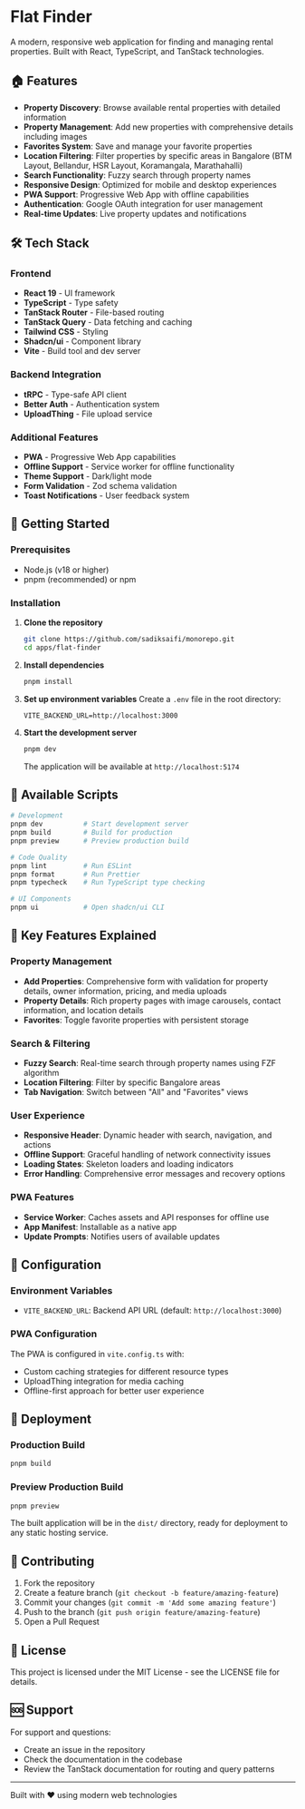 # Flat Finder

A modern, responsive web application for finding and managing rental properties. Built with React, TypeScript, and TanStack technologies.

## 🏠 Features

- **Property Discovery**: Browse available rental properties with detailed information
- **Property Management**: Add new properties with comprehensive details including images
- **Favorites System**: Save and manage your favorite properties
- **Location Filtering**: Filter properties by specific areas in Bangalore (BTM Layout, Bellandur, HSR Layout, Koramangala, Marathahalli)
- **Search Functionality**: Fuzzy search through property names
- **Responsive Design**: Optimized for mobile and desktop experiences
- **PWA Support**: Progressive Web App with offline capabilities
- **Authentication**: Google OAuth integration for user management
- **Real-time Updates**: Live property updates and notifications

## 🛠️ Tech Stack

### Frontend

- **React 19** - UI framework
- **TypeScript** - Type safety
- **TanStack Router** - File-based routing
- **TanStack Query** - Data fetching and caching
- **Tailwind CSS** - Styling
- **Shadcn/ui** - Component library
- **Vite** - Build tool and dev server

### Backend Integration

- **tRPC** - Type-safe API client
- **Better Auth** - Authentication system
- **UploadThing** - File upload service

### Additional Features

- **PWA** - Progressive Web App capabilities
- **Offline Support** - Service worker for offline functionality
- **Theme Support** - Dark/light mode
- **Form Validation** - Zod schema validation
- **Toast Notifications** - User feedback system

## 🚀 Getting Started

### Prerequisites

- Node.js (v18 or higher)
- pnpm (recommended) or npm

### Installation

1. **Clone the repository**

   ```bash
   git clone https://github.com/sadiksaifi/monorepo.git
   cd apps/flat-finder
   ```

2. **Install dependencies**

   ```bash
   pnpm install
   ```

3. **Set up environment variables**
   Create a `.env` file in the root directory:

   ```env
   VITE_BACKEND_URL=http://localhost:3000
   ```

4. **Start the development server**

   ```bash
   pnpm dev
   ```

   The application will be available at `http://localhost:5174`

## 📱 Available Scripts

```bash
# Development
pnpm dev          # Start development server
pnpm build        # Build for production
pnpm preview      # Preview production build

# Code Quality
pnpm lint         # Run ESLint
pnpm format       # Run Prettier
pnpm typecheck    # Run TypeScript type checking

# UI Components
pnpm ui           # Open shadcn/ui CLI
```

## 🎨 Key Features Explained

### Property Management

- **Add Properties**: Comprehensive form with validation for property details, owner information, pricing, and media uploads
- **Property Details**: Rich property pages with image carousels, contact information, and location details
- **Favorites**: Toggle favorite properties with persistent storage

### Search & Filtering

- **Fuzzy Search**: Real-time search through property names using FZF algorithm
- **Location Filtering**: Filter by specific Bangalore areas
- **Tab Navigation**: Switch between "All" and "Favorites" views

### User Experience

- **Responsive Header**: Dynamic header with search, navigation, and actions
- **Offline Support**: Graceful handling of network connectivity issues
- **Loading States**: Skeleton loaders and loading indicators
- **Error Handling**: Comprehensive error messages and recovery options

### PWA Features

- **Service Worker**: Caches assets and API responses for offline use
- **App Manifest**: Installable as a native app
- **Update Prompts**: Notifies users of available updates

## 🔧 Configuration

### Environment Variables

- `VITE_BACKEND_URL`: Backend API URL (default: `http://localhost:3000`)

### PWA Configuration

The PWA is configured in `vite.config.ts` with:

- Custom caching strategies for different resource types
- UploadThing integration for media caching
- Offline-first approach for better user experience

## 🚀 Deployment

### Production Build

```bash
pnpm build
```

### Preview Production Build

```bash
pnpm preview
```

The built application will be in the `dist/` directory, ready for deployment to any static hosting service.

## 🤝 Contributing

1. Fork the repository
2. Create a feature branch (`git checkout -b feature/amazing-feature`)
3. Commit your changes (`git commit -m 'Add some amazing feature'`)
4. Push to the branch (`git push origin feature/amazing-feature`)
5. Open a Pull Request

## 📄 License

This project is licensed under the MIT License - see the LICENSE file for details.

## 🆘 Support

For support and questions:

- Create an issue in the repository
- Check the documentation in the codebase
- Review the TanStack documentation for routing and query patterns

---

Built with ❤️ using modern web technologies
